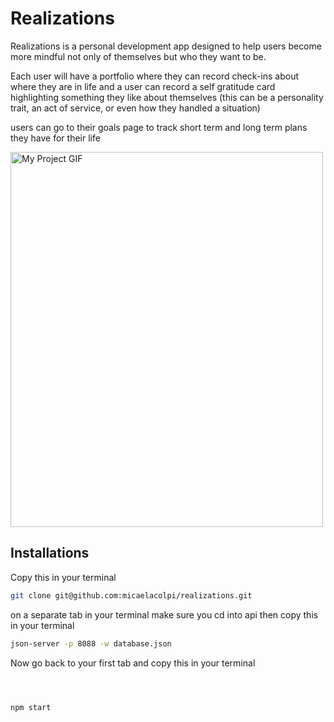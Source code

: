 # Realizations

Realizations is a personal development app designed to help users become more mindful not only of themselves but who they want to be.

Each user will have a portfolio where they can record check-ins about where they are in life and a user can record a self gratitude card highlighting something they like about themselves (this can be a personality trait, an act of service, or even how they handled a situation)

users can go to their goals page to track short term and long term plans they have for their life 

<img src="./gif.mp4" alt="My Project GIF" width="500" height="600">


## Installations

Copy this in your terminal 
```bash
git clone git@github.com:micaelacolpi/realizations.git
```
on a separate tab in your terminal make sure you cd into api then copy this in your terminal 
```bash
json-server -p 8088 -w database.json
```

Now go back to your first tab and copy this in your terminal 
```bash



npm start 
```
